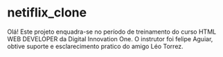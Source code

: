 # netiflix_clone

Olá!
Este projeto enquadra-se no período de treinamento do curso HTML WEB DEVELOPER da Digital Innovation One.
  O instrutor foi felipe Aguiar, obtive suporte e esclarecimento pratico do amigo Léo Torrez. 
